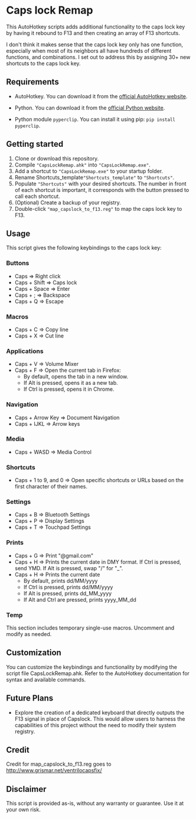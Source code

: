 # Caps lock Remap

This AutoHotkey scripts adds additional functionality to the caps lock key by
having it rebound to F13 and then creating an array of F13 shortcuts.

I don't think it makes sense that the caps lock key only has one function,
especially when most of its neighbors all have hundreds of different
functions, and combinations. I set out to address this by assigning 30+
new shortcuts to the caps lock key.

## Requirements

- AutoHotkey. You can download it from the [official AutoHotkey website](https://www.autohotkey.com/).
- Python. You can download it from the [official Python website](https://www.python.org/downloads/).

- Python module `pyperclip`. You can install it using pip: `pip install pyperclip`.

## Getting started

1. Clone or download this repository.
2. Compile `"CapsLockRemap.ahk"` into `"CapsLockRemap.exe"`.
3. Add a shortcut to `"CapsLockRemap.exe"` to your startup folder.
4. Rename Shortcuts_template`"Shortcuts_template"` to `"Shortcuts"`.
5. Populate `"Shortcuts"` with your desired shortcuts. The number in front of each shortcut is important, it corresponds with the button pressed to call each shortcut.
6. (Optional) Create a backup of your registry.
7. Double-click `"map_capslock_to_f13.reg"` to map the caps lock key to F13.

## Usage

This script gives the following keybindings to the caps lock key:

### Buttons

- Caps => Right click
- Caps + Shift => Caps lock
- Caps + Space => Enter
- Caps + ; => Backspace
- Caps + Q => Escape

### Macros

- Caps + C => Copy line
- Caps + X => Cut line

### Applications

- Caps + V => Volume Mixer
- Caps + F => Open the current tab in Firefox:
  - By default, opens the tab in a new window.
  - If Alt is pressed, opens it as a new tab.
  - If Ctrl is pressed, opens it in Chrome.

### Navigation

- Caps + Arrow Key => Document Navigation
- Caps + IJKL => Arrow keys

### Media

- Caps + WASD => Media Control

### Shortcuts

- Caps + 1 to 9, and 0 => Open specific shortcuts or URLs based on the first character of their names.

### Settings

- Caps + B => Bluetooth Settings
- Caps + P => Display Settings
- Caps + T => Touchpad Settings

### Prints

- Caps + G => Print "@gmail.com"
- Caps + H => Prints the current date in DMY format. If Ctrl is pressed, send YMD. If Alt is pressed, swap "/" for "\_".
- Caps + H => Prints the current date
  - By default, prints dd/MM/yyyy
  - If Ctrl is pressed, prints dd/MM/yyyy
  - If Alt is pressed, prints dd_MM_yyyy
  - If Alt and Ctrl are pressed, prints yyyy_MM_dd

### Temp

This section includes temporary single-use macros. Uncomment and modify as needed.

## Customization

You can customize the keybindings and functionality by modifying the script file
CapsLockRemap.ahk. Refer to the AutoHotkey documentation for syntax and available commands.

## Future Plans

- Explore the creation of a dedicated keyboard that directly outputs the F13 signal in place of Capslock. This would allow users to harness the capabilities of this project without the need to modify their system registry.



## Credit

Credit for map_capslock_to_f13.reg goes to http://www.grismar.net/ventrilocapsfix/

## Disclaimer

This script is provided as-is, without any warranty or guarantee. Use it at your own risk.
